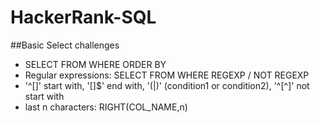 # HackerRank-SQL

##Basic Select challenges
- SELECT FROM WHERE ORDER BY
- Regular expressions: SELECT FROM WHERE REGEXP / NOT REGEXP 
- '^[]' start with, '[]$' end with, '(|)' (condition1 or condition2), '^[^]' not start with
- last n characters: RIGHT(COL_NAME,n)
